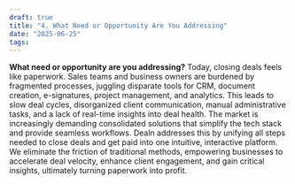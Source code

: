 ```yaml
---
draft: true
title: "4. What Need or Opportunity Are You Addressing"
date: "2025-06-25"
tags: 
---
```

**What need or opportunity are you addressing?** Today, closing deals feels like paperwork. Sales teams and business owners are burdened by fragmented processes, juggling disparate tools for CRM, document creation, e-signatures, project management, and analytics. This leads to slow deal cycles, disorganized client communication, manual administrative tasks, and a lack of real-time insights into deal health. The market is increasingly demanding consolidated solutions that simplify the tech stack and provide seamless workflows. Dealn addresses this by unifying all steps needed to close deals and get paid into one intuitive, interactive platform. We eliminate the friction of traditional methods, empowering businesses to accelerate deal velocity, enhance client engagement, and gain critical insights, ultimately turning paperwork into profit.